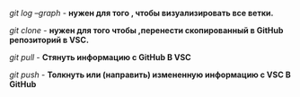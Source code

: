 *git log –graph* - **нужен для того , чтобы визуализировать все ветки.**

*git clone* - **нужен для того чтобы ,перенести скопированный в GitHub репозиторий в VSC.**

*git pull* - **Cтянуть информацию с GitHub В VSC**

*git push* - **Толкнуть или (направить) измененную информацию с VSC В GitHub**
 